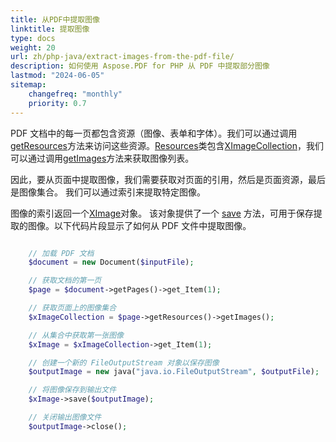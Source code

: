 ```yaml
---
title: 从PDF中提取图像
linktitle: 提取图像
type: docs
weight: 20
url: zh/php-java/extract-images-from-the-pdf-file/
description: 如何使用 Aspose.PDF for PHP 从 PDF 中提取部分图像
lastmod: "2024-06-05"
sitemap:
    changefreq: "monthly"
    priority: 0.7
---
```


PDF 文档中的每一页都包含资源（图像、表单和字体）。我们可以通过调用[getResources](https://reference.aspose.com/pdf/java/com.aspose.pdf/Page#getResources--)方法来访问这些资源。[Resources](https://reference.aspose.com/pdf/java/com.aspose.pdf/Resources)类包含[XImageCollection](https://reference.aspose.com/pdf/java/com.aspose.pdf/XImageCollection)，我们可以通过调用[getImages](https://reference.aspose.com/pdf/java/com.aspose.pdf/Resources#getImages--)方法来获取图像列表。

因此，要从页面中提取图像，我们需要获取对页面的引用，然后是页面资源，最后是图像集合。
我们可以通过索引来提取特定图像。

图像的索引返回一个[XImage](https://reference.aspose.com/pdf/java/com.aspose.pdf/XImage)对象。
该对象提供了一个 [save](https://reference.aspose.com/pdf/java/com.aspose.pdf/XImage#save-java.io.OutputStream-) 方法，可用于保存提取的图像。以下代码片段显示了如何从 PDF 文件中提取图像。

```php

    // 加载 PDF 文档
    $document = new Document($inputFile);

    // 获取文档的第一页
    $page = $document->getPages()->get_Item(1);

    // 获取页面上的图像集合
    $xImageCollection = $page->getResources()->getImages();

    // 从集合中获取第一张图像
    $xImage = $xImageCollection->get_Item(1);

    // 创建一个新的 FileOutputStream 对象以保存图像
    $outputImage = new java("java.io.FileOutputStream", $outputFile);

    // 将图像保存到输出文件
    $xImage->save($outputImage);

    // 关闭输出图像文件
    $outputImage->close();
```